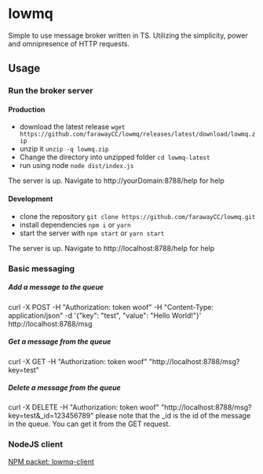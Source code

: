 # lowmq
Simple to use message broker written in TS.
Utilizing the simplicity, power and omnipresence of HTTP requests.


## Usage
### Run the broker server
#### Production
- download the latest release `wget https://github.com/farawayCC/lowmq/releases/latest/download/lowmq.zip`
- unzip it `unzip -q lowmq.zip`
- Change the directory into unzipped folder `cd lowmq-latest`
- run using node `node dist/index.js`

The server is up. Navigate to http://yourDomain:8788/help for help

#### Development
- clone the repository `git clone https://github.com/farawayCC/lowmq.git`
- install dependencies `npm i` or `yarn`
- start the server with `npm start` or `yarn start`

The server is up. Navigate to http://localhost:8788/help for help


### Basic messaging
##### Add a message to the queue
curl -X POST -H "Authorization: token woof" -H "Content-Type: application/json" -d '{"key": "test", "value": "Hello World!"}' http://localhost:8788/msg
##### Get a message from the queue
curl -X GET -H "Authorization: token woof" "http://localhost:8788/msg?key=test"
##### Delete a message from the queue
curl -X DELETE -H "Authorization: token woof" "http://localhost:8788/msg?key=test&_id=123456789"
please note that the _id is the id of the message in the queue. You can get it from the GET request.

### NodeJS client
[NPM packet: lowmq-client](https://www.npmjs.com/package/lowmq-client)

